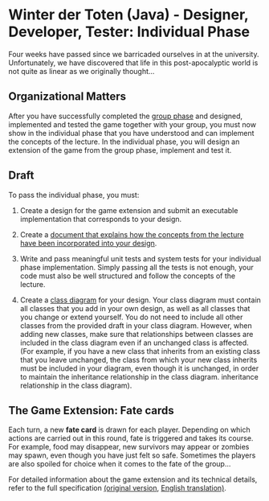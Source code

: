 # Winter der Toten (Java) - Designer, Developer, Tester: Individual Phase

Four weeks have passed since we barricaded ourselves in at the university. Unfortunately, we have discovered that life in this post-apocalyptic world is not quite as linear as we originally thought...

## Organizational Matters
After you have successfully completed the [group phase](/WinterDerToten/GroupPhase/) and designed, implemented and tested the game together with your group, you must now show in the individual phase that you have understood and can implement the concepts of the lecture. In the individual phase, you will design an extension of the game from the group phase, implement and test it.

## Draft

To pass the individual phase, you must:
1. Create a design for the game extension and submit an executable implementation that corresponds to your design. 

2. Create a [document that explains how the concepts from the lecture have been incorporated into your design](/WinterDerToten/IndividualPhase/Desciption.pdf). 

3. Write and pass meaningful unit tests and system tests for your individual phase implementation. Simply passing all the tests is not enough, your code must also be well structured and follow the concepts of the lecture.

4. Create a [class diagram](/WinterDerToten/IndividualPhase/ClassDiagram_Reference.svg) for your design. Your class diagram must contain all classes that you add in your own design, as well as all classes that you change or extend yourself. You do not need to include all other classes from the provided draft in your class diagram. However, when adding new classes, make sure that relationships between classes are included in the class diagram even if an unchanged class is affected. (For example, if you have a new class that inherits from an existing class that you leave unchanged, the class from which your new class inherits must be included in your diagram, even though it is unchanged, in order to maintain the inheritance relationship in the class diagram. inheritance relationship in the class diagram).

## The Game Extension: Fate cards
Each turn, a new **fate card** is drawn for each player. Depending on which actions are carried out in this round, fate is triggered and takes its course. For example, food may disappear, new survivors may appear or zombies may spawn, even though you have just felt so safe. Sometimes the players are also spoiled for choice when it comes to the fate of the group...

For detailed information about the game extension and its technical details, refer to the full specification [(original version](/WinterDerToten/IndividualPhase/Spezifikation.pdf), [English translation)](/WinterDerToten/IndividualPhase/Specification.pdf).